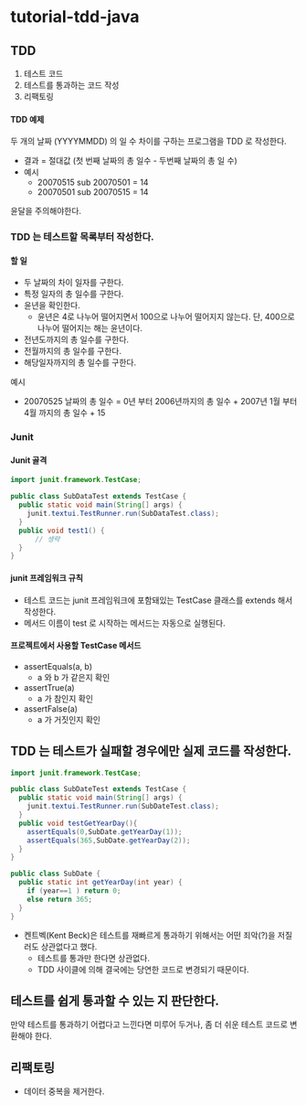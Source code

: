 # tutorial-tdd-java
## TDD
1. 테스트 코드
2. 테스트를 통과하는 코드 작성
3. 리팩토링

#### TDD 예제
두 개의 날짜 (YYYYMMDD) 의 일 수 차이를 구하는 프로그램을 TDD 로 작성한다.
- 결과 = 절대값 (첫 번째 날짜의 총 일수 - 두번째 날짜의 총 일 수)
- 예시
  - 20070515 sub 20070501 = 14 
  - 20070501 sub 20070515 = 14

윤달을 주의해야한다.

### TDD 는 테스트할 목록부터 작성한다.
#### 할 일
- 두 날짜의 차이 일자를 구한다.
- 특정 일자의 총 일수를 구한다.
- 윤년을 확인한다.
  - 윤년은 4로 나누어 떨어지면서 100으로 나누어 떨어지지 않는다. 단, 400으로 나누어 떨어지는 해는 윤년이다.
- 전년도까지의 총 일수를 구한다.
- 전월까지의 총 일수를 구한다.
- 해당일자까지의 총 일수를 구한다.

예시
- 20070525 날짜의 총 일수 = 0년 부터 2006년까지의 총 일수 + 2007년 1월 부터 4월 까지의 총 일수 + 15

### Junit
#### Junit 골격
```java
import junit.framework.TestCase;

public class SubDataTest extends TestCase {
  public static void main(String[] args) {
    junit.textui.TestRunner.run(SubDataTest.class);
  }
  public void test1() {
      // 생략
  }
}
```
#### junit 프레임워크 규칙
- 테스트 코드는 junit 프레임워크에 포함돼있는 TestCase 클래스를 extends 해서 작성한다.
- 메서드 이름이 test 로 시작하는 메서드는 자동으로 실행된다.

#### 프로젝트에서 사용할 TestCase 메서드
- assertEquals(a, b)
  - a 와 b 가 같은지 확인
- assertTrue(a)
  - a 가 참인지 확인
- assertFalse(a)
  - a 가 거짓인지 확인

## TDD 는 테스트가 실패할 경우에만 실제 코드를 작성한다.
```java
import junit.framework.TestCase;

public class SubDateTest extends TestCase {
  public static void main(String[] args) {
    junit.textui.TestRunner.run(SubDateTest.class);
  }
  public void testGetYearDay(){
    assertEquals(0,SubDate.getYearDay(1));
    assertEquals(365,SubDate.getYearDay(2));
  }
}
```
```java
public class SubDate {
  public static int getYearDay(int year) {
    if (year==1 ) return 0;
    else return 365;
  }
}
```
- 켄트벡(Kent Beck)은 테스트를 재빠르게 통과하기 위해서는 어떤 죄악(?)을 저질러도 상관없다고 했다.
  - 테스트를 통과만 한다면 상관없다.
  - TDD 사이클에 의해 결국에는 당연한 코드로 변경되기 때문이다.

## 테스트를 쉽게 통과할 수 있는 지 판단한다.
만약 테스트를 통과하기 어렵다고 느낀다면 미루어 두거나, 좀 더 쉬운 테스트 코드로 변환해야 한다.

## 리팩토링
- 데이터 중복을 제거한다.